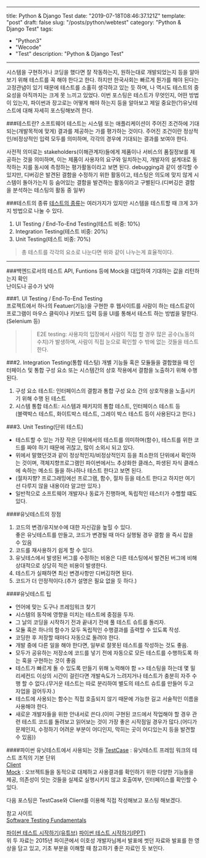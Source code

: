 ---
title: Python & Django Test 
date: "2019-07-18T08:46:37.121Z"
template: "post"
draft: false
slug: "/posts/python/webtest"
category: "Python & Django Test"
tags:
  - "Python3"
  - "Wecode"
  - "Test"
description: "Python & Django Test"

------

시스템을 구현하거나 코딩을 했다면 잘 작동하는지, 원하는대로 개발되었는지 등을 알아보기 위해 테스트를 꼭 해야 한다고 한다. 하지만 한국사회는 빠르게 뭔가를 해야 된다는 고정관념이 있기 때문에 테스트를 소홀히 생각하고 있는 듯 하며, 나 역시도 테스트의 중요성을 아직까지는 크게 못 느끼고 있었다. 이번 포스팅은 테스트가 무엇인지, 어떤 방법이 있는지, 파이썬과 장고로는 어떻게 해야 하는지 등을 알아보고 제일 중요한(?)유닛테스트에 대해 자세히 포스팅해보려 한다.

###테스트란?
소프트웨어 테스트는 시스템 또는 애플리케이션이 주어진 조건하에 기대되는(개발목적에 맞게) 결과를 제공하는 가를 평가하는 것이다. 주어진 조건이란 정상적인/비정상적인 입력 모두를 의미하며, 각각의 경우에 기대되는 결과를 보여야 한다. 

사전적 의미로는 stakeholders(이해관계자)들에게 제품이나 서비스의 품질정보를 제공하는 것을 의미하며, 이는 제품이 사용자의 요구와 일치하는지, 개발자의 설계대로 동작하는 지를 동시에 측정하는 평가활동이라고 보면 된다. debugging과 같이 생각할 수 있지만, 디버깅은 발견된 결함을 수정하기 위한 활동이고, 테스팅은 의도에 맞지 않게 시스템이 돌아가는지 등 숨어있는 결함을 발견하는 활동이라고 구별된다.(디버깅은 결함을 분석하는 테스팅의 활동 중 일부)

###테스트의 종류
[테스트의 종류](https://eehoeskrap.tistory.com/14)는 여러가지가 있지만 시스템을 테스트할 때 크게 3가지 방법으로 나눌 수 있다.

1. UI Testing / End-To-End Testing(테스트 비중: 10%)
2. Integration Testing(테스트 비중: 20%)
3. Unit Testing(테스트 비중: 70%)  

> 총 테스트를 각각의 요소로 나눈다면 위와 같이 나누는게 효율적이다.  
-----

###백엔드로서의 테스트
API, Funtions 등에 Mock을 대입하여 기대하는 값을 리턴하는지 확인   
난이도나 공수가 낮아 


###1. UI Testing / End-To-End Testing  
프로젝트에서 하나의 Featuer(기능)을 구현한 후 웹사이트를 사람이 하는 테스트같이 프로그램이 마우스 클릭이나 키보드 입력 등을 UI를 통해서 테스트 하는 방법을 말한다. (Selenium 등)
>> E2E testing: 사용자의 입장에서 사람이 직접 할 경우 많은 공수(노동의 수치)가 발생하며, 사람이 직접 눈으로 확인할 수 밖에 없는 것들을 테스트한다.

###2. Integration Testing(통합 테스팅)
개별 기능들 혹은 모듈들을 결합했을 때 인터페이스 및 통합 구성 요소 또는 시스템간의 상호 작용에서 결함을 노출하기 위해 수행된다.  
1) 구성 요소 테스트: 인터페이스의 결함과 통합 구성 요소 간의 상호작용을 노출시키기 위해 수행 된 테스트
2) 시스템 통합 테스트: 시스템과 패키지의 통합 테스트, 인터페이스 테스트 등  
(블랙박스 테스트, 화이트박스 테스트, 그레이 박스 테스트 등이 사용된다고 한다.)   

###3. Unit Testing(단위 테스트)
* 테스트할 수 있는 가장 작은 단위에서의 테스트를 의미하며(함수), 테스트를 위한 코드를 짜야 하기 때문에 귀찮고, 많이 소외시 되고 있다.  
* 위에서 말했던것과 같이 정상적인지/비정상적인지 등을 최소한의 단위에서 확인하는 것이며, 객체지향프로그램인 파이썬에서느 추상화한 클래스, 파생된 자식 클래스에 속하는 메소드 들을 하나하나 테스트 한다고 보면 된다.  
* (절차지향? 프로그래밍에선 프로그램, 함수, 절차 등을 테스트 한다고 하지만 여기선 다루지 않을 내용이라 알고만 있자.)
* 일반적으로 소프트웨어 개발자나 동료가 진행하며, 독립적인 테스터가 수핼할 떄도 있다.  

####유닛테스트의 장점
1. 코드의 변경/유지보수에 대한 자신감을 높힐 수 있다.  
좋은 유닛테스트를 만들고, 코드가 변경될 때 마다 실행될 경우 결함 을 즉시 잡을 수 있음  
2. 코드를 재사용하기 쉽게 할 수 있다. 
3. 유닛테스에서 발생된 버그를 수정하는 비용은 다른 테스팅에서 발견된 버그에 비해 상대적으로 상당히 적은 비용이 발생한다.  
4. 테스트가 실패하면 최신 변경사항만 디버깅하면 된다. 
5. 코드가 더 안정적이다.(추가 설명은 필요 없을 듯 하다.)

####유닛테스트 팁
* 언어에 맞는 도구나 프레임워크 찾기
* 시스템의 동작에 영향을 미치는 테스트에 중점을 두자.  
* 그 날의 코딩을 시작하기 전과 끝내기 전에 풀 테스트 슈트를 돌리자.  
* 모듈 혹은 하나의 함수가 모두 독립적인 수행결과를 출력할 수 있도록 작성. 
* 코딩한 후 저장할 때마다 자동으로 돌려야 한다.  
* 개발 중에 다른 일을 해야 한다면, 일부로 잘못된 테스트를 작성하는 것도 좋음.
* 모두가 공유하는 저장소에 코드를 넣기 전에 자동으로 모든 테스트를 수행하도록 하는 훅을 구현하는 것이 좋음
* 테스트가 빠르게 돌 수 있도록 만들기 위해 노력해야 함 => 테스팅을 하는데 몇 밀리세컨드 이상의 시간이 걸린다면 개발속도가 느려지거나 테스트가 충분히 자주 수행 할 수 없다.(무거운 테스트는 따로 분리하여 별도의 테스트 슈트를 만들어 두고 자업을 걸어두자.)
* 테스트에 사용되는 함수는 직접 호출되지 않기 때문에 가능한 길고 서술적인 이름을 사용해야 한다.  
* 새로운 개발자들을 위한 안내서로 쓴다.(이미 구현된 코드에서 작업해야 할 경우 관련 테스트 코드를 돌려보고 읽어보는 것이 가장 좋은 시작점일 경우가 많다.(어디가 문제인지, 수정하기 어려운 부분이 어디인지, 막히는 곳이 어디있는지 등을 발견할 수 있음))

####파이썬 유닛테스트에서 사용되는 것들
[TestCase](https://docs.djangoproject.com/en/dev/topics/testing/overview/) : 유닛테스트 프레임 워크의 테스트 조직의 기본 단위  
[Client](https://docs.djangoproject.com/en/dev/topics/testing/tools/)  
[Mock](https://blog.leop0ld.org/posts/about-mocking/) : 오브젝트들을 동적으로 대체하고 사용결과를 확인하기 위한 다양한 기능들을 제공, 의존성이 잇는 것들을 실제로 실행시키지 않고 호출여부, 인터페이스를 확인할 수 있다.

다음 포스팅은 TestCase와 Client를 이용해 직접 작성해보고 포스팅 해보겠다.  

참고 사이트  
[Software Testing Fundamentals](http://softwaretestingfundamentals.com/integration-testing/)

[파이썬 테스트 시작하기(유튜브)](https://www.youtube.com/watch?v=hAUjItE42cY)
[파이썬 테스트 시작하기(PPT)](https://www.slideshare.net/hosunglee948/python-52222334)  
위 두 자료는 2015년 파이콘에서 이호성 개발자님께서 발표에 썻던 자료와 발표를 한 영상을 담고 있고, 기초 부분을 이해할 때 참고하기 좋은 자료인 듯 보인다.